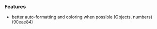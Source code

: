 
### Features

* better auto-formatting and coloring when possible (Objects, numbers) ([90eae84](https://github.com/aversini/teeny-logger/commit/90eae84c2c50fb4b3bd8510749c4274f9d382b09))

